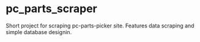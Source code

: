 # pc_parts_scraper
Short project for scraping pc-parts-picker site. Features data scraping and simple database designin.
